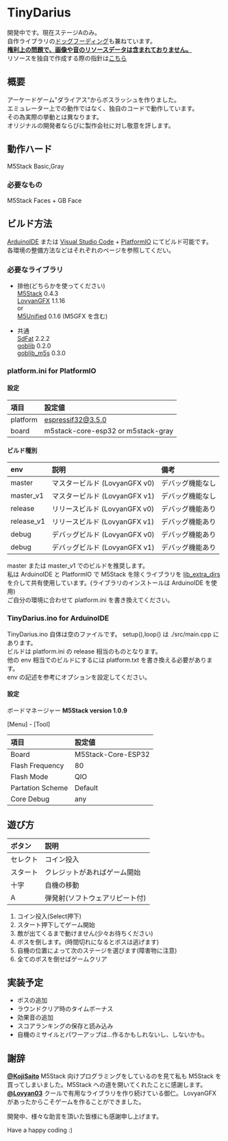 # TinyDarius

開発中です。現在ステージAのみ。  
自作ライブラリの[ドッグフーディング](https://ja.wikipedia.org/wiki/%E3%83%89%E3%83%83%E3%82%B0%E3%83%95%E3%83%BC%E3%83%87%E3%82%A3%E3%83%B3%E3%82%B0)も兼ねています。  
<ins>**権利上の問題で、画像や音のリソースデータは含まれておりません。**</ins>  
リソースを独自で作成する際の指針は[こちら](HowToMakeResources.md)


## 概要
アーケードゲーム"ダライアス"からボスラッシュを作りました。  
エミュレーター上での動作ではなく、独自のコードで動作しています。  
その為実際の挙動とは異なります。  
オリジナルの開発者ならびに製作会社に対し敬意を評します。

## 動作ハード
M5Stack Basic,Gray  

### 必要なもの
M5Stack Faces + GB Face  

## ビルド方法
[ArduinoIDE](https://www.arduino.cc/en/software) または [Visual Studio Code](https://code.visualstudio.com/) + [PlatformIO](https://platformio.org/) にてビルド可能です。  
各環境の整備方法などはそれぞれのページを参照してくだい。  

### 必要なライブラリ
* 排他(どちらかを使ってください)  
[M5Stack](https://github.com/m5stack/M5Stack) 0.4.3  
[LovyanGFX](https://github.com/lovyan03/LovyanGFX) 1.1.16  
or  
[M5Unified](https://github.com/m5stack/M5Unified) 0.1.6 (M5GFX を含む)

* 共通  
[SdFat](https://github.com/greiman/SdFat) 2.2.2  
[goblib](https://github.com/GOB52/goblib) 0.2.0  
[goblib_m5s](https://github.com/GOB52/goblib_m5s) 0.3.0

### platform.ini for PlatformIO

#### 設定

|項目 |設定値 |
|:---|:---|
|platform | espressif32@3.5.0 |
|board | m5stack-core-esp32 or m5stack-gray|


#### ビルド種別

|env|説明|備考|
|:---|:---|:---|
|master|マスタービルド (LovyanGFX v0)|デバッグ機能なし|
|master\_v1|マスタービルド (LovyanGFX v1)|デバッグ機能なし|
|release|リリースビルド (LovyanGFX v0)|デバッグ機能あり|
|release\_v1|リリースビルド (LovyanGFX v1)|デバッグ機能あり|
|debug|デバッグビルド (LovyanGFX v0)|デバッグ機能あり|
|debug|デバッグビルド (LovyanGFX v1)|デバッグ機能あり|

master または master\_v1 でのビルドを推奨します。  
私は ArduinoIDE と PlatformIO で M5Stack を除くライブラリを [lib\_extra\_dirs](https://docs.platformio.org/en/latest/projectconf/section_env_library.html#lib-extra-dirs) を介して共有使用しています。(ライブラリのインストールは ArduinoIDE を使用)  
ご自分の環境に合わせて platform.ini を書き換えてください。  

### TinyDarius.ino for ArduinoIDE

TinyDarius.ino 自体は空のファイルです。 setup(),loop() は ./src/main.cpp にあります。  
ビルドは platform.ini の release 相当のものとなります。  
他の env 相当でのビルドにするには platform.txt を書き換える必要があります。  
env の記述を参考にオプションを設定してください。

#### 設定

ボードマネージャー **M5Stack version 1.0.9**  

[Menu] - [Tool]  

|項目|設定値|
|:---|:---|
|Board|M5Stack-Core-ESP32|
|Flash Frequency|80|
|Flash Mode|QIO|
|Partation Scheme|Default|
|Core Debug|any |


## 遊び方

|ボタン|説明|
|:---|:---|
|セレクト|コイン投入|
|スタート|クレジットがあればゲーム開始|
|十字|自機の移動|
|A| 弾発射(ソフトウェアリピート付)|

1. コイン投入(Select押下)
1. スタート押下してゲーム開始
1. 敵が出てくるまで動けません(少々お待ちください)
1. ボスを倒します。(時間切れになるとボスは逃げます)
1. 自機の位置によって次のステージを選びます(障害物に注意)
1. 全てのボスを倒せばゲームクリア

## 実装予定
- ボスの追加
- ラウンドクリア時のタイムボーナス
- 効果音の追加
- スコアランキングの保存と読み込み
- 自機のミサイルとパワーアップは...作るかもしれないし、しないかも。

## 謝辞
**[@KojiSaito](https://twitter.com/kojisaito)** M5Stack 向けプログラミングをしているのを見て私も M5Stack を買ってしまいました。M5Stack への道を開いてくれたことに感謝します。  
**[@Lovyan03](https://github.com/lovyan03)** クールで有用なライブラリを作り続けている御仁。 LovyanGFX があったからこそゲームを作ることができました。  

開発中、様々な助言を頂いた皆様にも感謝申し上げます。  


Have a happy coding :)

